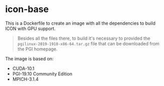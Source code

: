 # icon-base

This is a Dockerfile to create an image with all the dependencies to build ICON with GPU support.

> Besides all the files there, to build it's necessary to provided the `pgilinux-2019-1910-x86-64.tar.gz` file that can be downloaded from the PGI homepage.

The image is based on:
 * CUDA-10.1
 * PGI-19.10 Community Edition
 * MPICH-3.1.4
